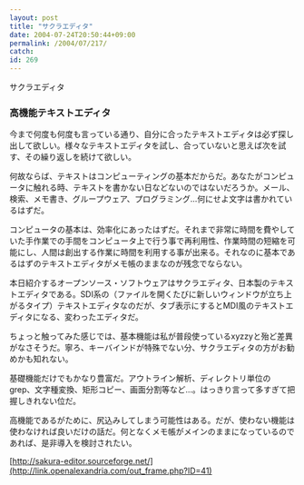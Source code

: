 ```yaml
---
layout: post
title: "サクラエディタ"
date: 2004-07-24T20:50:44+09:00
permalink: /2004/07/217/
catch: 
id: 269
---
```

サクラエディタ  
<!--more-->

### 高機能テキストエディタ
  

今まで何度も何度も言っている通り、自分に合ったテキストエディタは必ず探し出して欲しい。様々なテキストエディタを試し、合っていないと思えば次を試す、その繰り返しを続けて欲しい。

  

何故ならば、テキストはコンピューティングの基本だからだ。あなたがコンピュータに触れる時、テキストを書かない日などないのではないだろうか。メール、検索、メモ書き、グループウェア、プログラミング…何にせよ文字は書かれているはずだ。

  

コンピュータの基本は、効率化にあったはずだ。それまで非常に時間を費やしていた手作業での手間をコンピュータ上で行う事で再利用性、作業時間の短縮を可能にし、人間は創出する作業に時間を利用する事が出来る。それなのに基本であるはずのテキストエディタがメモ帳のままなのが残念でならない。

  

本日紹介するオープンソース・ソフトウェアはサクラエディタ、日本製のテキストエディタである。SDI系の（ファイルを開くたびに新しいウィンドウが立ち上がるタイプ）テキストエディタなのだが、タブ表示にするとMDI風のテキストエディタになる、変わったエディタだ。

  

ちょっと触ってみた感じでは、基本機能は私が普段使っているxyzzyと殆ど差異がなさそうだ。寧ろ、キーバインドが特殊でない分、サクラエディタの方がお勧めかも知れない。

  

基礎機能だけでもかなり豊富だ。アウトライン解析、ディレクトリ単位のgrep、文字種変換、矩形コピー、画面分割等など…。はっきり言って多すぎて把握しきれない位だ。

  

高機能であるがために、尻込みしてしまう可能性はある。だが、使わない機能は使わなければ良いだけの話だ。何となくメモ帳がメインのままになっているのであれば、是非導入を検討されたい。

  

[http://sakura-editor.sourceforge.net/](http://link.openalexandria.com/out_frame.php?ID=41)

